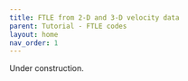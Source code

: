 ```yaml
---
title: FTLE from 2-D and 3-D velocity data 
parent: Tutorial - FTLE codes
layout: home
nav_order: 1
---
```


Under construction. 
